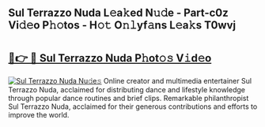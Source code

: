 ## Sul Terrazzo Nuda L𝚎a𝚔ed N𝚞𝚍e - Part-c0z Vi𝚍𝚎o P𝚑𝚘tos - H𝚘𝚝 O𝚗𝚕yf𝚊ns L𝚎a𝚔s T0wvj

# <h2><a href="http://kf96ap.oniu.top/?m=Sul+Terrazzo+Nuda">🔗👉 🔴 Sul Terrazzo Nuda P𝚑ot𝚘𝚜 V𝚒d𝚎o</a></h2>

[![Sul Terrazzo Nuda Nu𝚍e𝚜](https://i.imgur.com/0qMVB7G.gif)](http://kf96ap.oniu.top/?m=Sul+Terrazzo+Nuda)
Online creator and multimedia entertainer Sul Terrazzo Nuda, acclaimed for distributing dance and lifestyle knowledge through popular dance routines and brief clips. Remarkable philanthropist Sul Terrazzo Nuda, acclaimed for their generous contributions and efforts to improve the world.  
